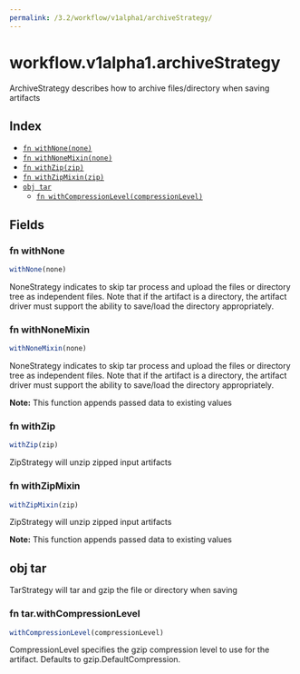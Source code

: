 ```yaml
---
permalink: /3.2/workflow/v1alpha1/archiveStrategy/
---
```


# workflow.v1alpha1.archiveStrategy

ArchiveStrategy describes how to archive files/directory when saving artifacts

## Index

* [`fn withNone(none)`](#fn-withnone)
* [`fn withNoneMixin(none)`](#fn-withnonemixin)
* [`fn withZip(zip)`](#fn-withzip)
* [`fn withZipMixin(zip)`](#fn-withzipmixin)
* [`obj tar`](#obj-tar)
  * [`fn withCompressionLevel(compressionLevel)`](#fn-tarwithcompressionlevel)

## Fields

### fn withNone

```ts
withNone(none)
```

NoneStrategy indicates to skip tar process and upload the files or directory tree as independent files. Note that if the artifact is a directory, the artifact driver must support the ability to save/load the directory appropriately.

### fn withNoneMixin

```ts
withNoneMixin(none)
```

NoneStrategy indicates to skip tar process and upload the files or directory tree as independent files. Note that if the artifact is a directory, the artifact driver must support the ability to save/load the directory appropriately.

**Note:** This function appends passed data to existing values

### fn withZip

```ts
withZip(zip)
```

ZipStrategy will unzip zipped input artifacts

### fn withZipMixin

```ts
withZipMixin(zip)
```

ZipStrategy will unzip zipped input artifacts

**Note:** This function appends passed data to existing values

## obj tar

TarStrategy will tar and gzip the file or directory when saving

### fn tar.withCompressionLevel

```ts
withCompressionLevel(compressionLevel)
```

CompressionLevel specifies the gzip compression level to use for the artifact. Defaults to gzip.DefaultCompression.